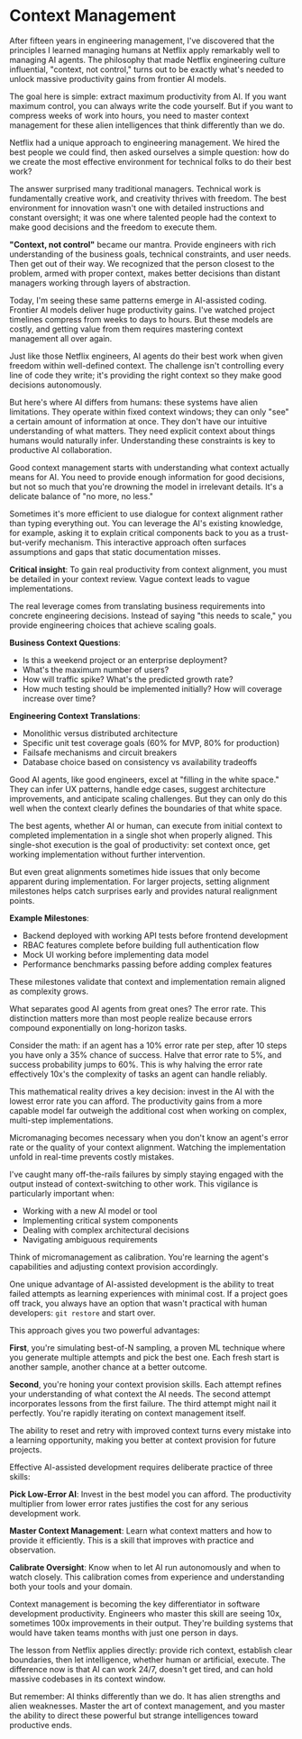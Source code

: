 # Context Management

After fifteen years in engineering management, I've discovered that the principles I learned managing humans at Netflix apply remarkably well to managing AI agents. The philosophy that made Netflix engineering culture influential, "context, not control," turns out to be exactly what's needed to unlock massive productivity gains from frontier AI models.

The goal here is simple: extract maximum productivity from AI. If you want maximum control, you can always write the code yourself. But if you want to compress weeks of work into hours, you need to master context management for these alien intelligences that think differently than we do.

Netflix had a unique approach to engineering management. We hired the best people we could find, then asked ourselves a simple question: how do we create the most effective environment for technical folks to do their best work?

The answer surprised many traditional managers. Technical work is fundamentally creative work, and creativity thrives with freedom. The best environment for innovation wasn't one with detailed instructions and constant oversight; it was one where talented people had the context to make good decisions and the freedom to execute them.

**"Context, not control"** became our mantra. Provide engineers with rich understanding of the business goals, technical constraints, and user needs. Then get out of their way. We recognized that the person closest to the problem, armed with proper context, makes better decisions than distant managers working through layers of abstraction.

Today, I'm seeing these same patterns emerge in AI-assisted coding. Frontier AI models deliver huge productivity gains. I've watched project timelines compress from weeks to days to hours. But these models are costly, and getting value from them requires mastering context management all over again.

Just like those Netflix engineers, AI agents do their best work when given freedom within well-defined context. The challenge isn't controlling every line of code they write; it's providing the right context so they make good decisions autonomously.

But here's where AI differs from humans: these systems have alien limitations. They operate within fixed context windows; they can only "see" a certain amount of information at once. They don't have our intuitive understanding of what matters. They need explicit context about things humans would naturally infer. Understanding these constraints is key to productive AI collaboration.

Good context management starts with understanding what context actually means for AI. You need to provide enough information for good decisions, but not so much that you're drowning the model in irrelevant details. It's a delicate balance of "no more, no less."

Sometimes it's more efficient to use dialogue for context alignment rather than typing everything out. You can leverage the AI's existing knowledge, for example, asking it to explain critical components back to you as a trust-but-verify mechanism. This interactive approach often surfaces assumptions and gaps that static documentation misses.

**Critical insight**: To gain real productivity from context alignment, you must be detailed in your context review. Vague context leads to vague implementations.

The real leverage comes from translating business requirements into concrete engineering decisions. Instead of saying "this needs to scale," you provide engineering choices that achieve scaling goals.

**Business Context Questions**:
- Is this a weekend project or an enterprise deployment?
- What's the maximum number of users?
- How will traffic spike? What's the predicted growth rate?
- How much testing should be implemented initially? How will coverage increase over time?

**Engineering Context Translations**:
- Monolithic versus distributed architecture
- Specific unit test coverage goals (60% for MVP, 80% for production)
- Failsafe mechanisms and circuit breakers
- Database choice based on consistency vs availability tradeoffs

Good AI agents, like good engineers, excel at "filling in the white space." They can infer UX patterns, handle edge cases, suggest architecture improvements, and anticipate scaling challenges. But they can only do this well when the context clearly defines the boundaries of that white space.

The best agents, whether AI or human, can execute from initial context to completed implementation in a single shot when properly aligned. This single-shot execution is the goal of productivity: set context once, get working implementation without further intervention.

But even great alignments sometimes hide issues that only become apparent during implementation. For larger projects, setting alignment milestones helps catch surprises early and provides natural realignment points.

**Example Milestones**:
- Backend deployed with working API tests before frontend development
- RBAC features complete before building full authentication flow
- Mock UI working before implementing data model
- Performance benchmarks passing before adding complex features

These milestones validate that context and implementation remain aligned as complexity grows.

What separates good AI agents from great ones? The error rate. This distinction matters more than most people realize because errors compound exponentially on long-horizon tasks.

Consider the math: if an agent has a 10% error rate per step, after 10 steps you have only a 35% chance of success. Halve that error rate to 5%, and success probability jumps to 60%. This is why halving the error rate effectively 10x's the complexity of tasks an agent can handle reliably.

This mathematical reality drives a key decision: invest in the AI with the lowest error rate you can afford. The productivity gains from a more capable model far outweigh the additional cost when working on complex, multi-step implementations.

Micromanaging becomes necessary when you don't know an agent's error rate or the quality of your context alignment. Watching the implementation unfold in real-time prevents costly mistakes.

I've caught many off-the-rails failures by simply staying engaged with the output instead of context-switching to other work. This vigilance is particularly important when:
- Working with a new AI model or tool
- Implementing critical system components
- Dealing with complex architectural decisions
- Navigating ambiguous requirements

Think of micromanagement as calibration. You're learning the agent's capabilities and adjusting context provision accordingly.

One unique advantage of AI-assisted development is the ability to treat failed attempts as learning experiences with minimal cost. If a project goes off track, you always have an option that wasn't practical with human developers: `git restore` and start over.

This approach gives you two powerful advantages:

**First**, you're simulating best-of-N sampling, a proven ML technique where you generate multiple attempts and pick the best one. Each fresh start is another sample, another chance at a better outcome.

**Second**, you're honing your context provision skills. Each attempt refines your understanding of what context the AI needs. The second attempt incorporates lessons from the first failure. The third attempt might nail it perfectly. You're rapidly iterating on context management itself.

The ability to reset and retry with improved context turns every mistake into a learning opportunity, making you better at context provision for future projects.

Effective AI-assisted development requires deliberate practice of three skills:

**Pick Low-Error AI**: Invest in the best model you can afford. The productivity multiplier from lower error rates justifies the cost for any serious development work.

**Master Context Management**: Learn what context matters and how to provide it efficiently. This is a skill that improves with practice and observation.

**Calibrate Oversight**: Know when to let AI run autonomously and when to watch closely. This calibration comes from experience and understanding both your tools and your domain.

Context management is becoming the key differentiator in software development productivity. Engineers who master this skill are seeing 10x, sometimes 100x improvements in their output. They're building systems that would have taken teams months with just one person in days.

The lesson from Netflix applies directly: provide rich context, establish clear boundaries, then let intelligence, whether human or artificial, execute. The difference now is that AI can work 24/7, doesn't get tired, and can hold massive codebases in its context window.

But remember: AI thinks differently than we do. It has alien strengths and alien weaknesses. Master the art of context management, and you master the ability to direct these powerful but strange intelligences toward productive ends.